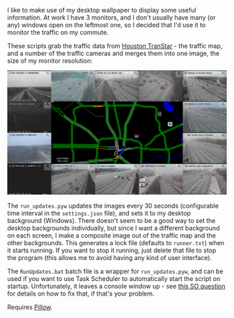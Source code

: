 I like to make use of my desktop wallpaper to display some useful information. At work I have 3 monitors, and I don't usually have many (or any) windows open on the leftmost one, so I decided that I'd use it to monitor the traffic on my commute.

These scripts grab the traffic data from [Houston TranStar](http://www.houstontranstar.org/) - the traffic map, and a number of the traffic cameras and merges them into one image, the size of my monitor resolution:

<div align="center">
    <a href="https://raw.githubusercontent.com/pganssle/traffic-wallpaper/master/images/wallpaper/composite_map.png"><img src="https://raw.githubusercontent.com/pganssle/traffic-wallpaper/master/images/wallpaper/composite_map.png"></a>
</div>

The `run_updates.pyw` updates the images every 30 seconds (configurable time interval in the `settings.json` file), and sets it to my desktop background (Windows). There doesn't seem to be a good way to set the desktop backgrounds individually, but since I want a different background on each screen, I make a composite image out of the traffic map and the other backgrounds. This generates a lock file (defaults to `runner.txt`) when it starts running. If you want to stop it running, just delete that file to stop the program (this allows me to avoid having any kind of user interface).

The `RunUpdates.bat` batch file is a wrapper for `run_updates.pyw`, and can be used if you want to use Task Scheduler to automatically start the script on startup. Unfortunately, it leaves a console window up - see [this SO question](https://stackoverflow.com/questions/324539/how-can-i-run-a-program-from-a-batch-file-without-having-the-console-open-after) for details on how to fix that, if that's your problem.

Requires [Pillow](http://pillow.readthedocs.org/index.html).